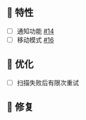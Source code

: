 <!--2024-09-26-->
## 🚀 特性

* [ ] 通知功能 [#14](https://github.com/dr34m-cn/taosync/issues/14)
* [ ] 移动模式 [#16](https://github.com/dr34m-cn/taosync/issues/16)

## 🎨 优化

* [ ] 扫描失败后有限次重试

## 🐞 修复
